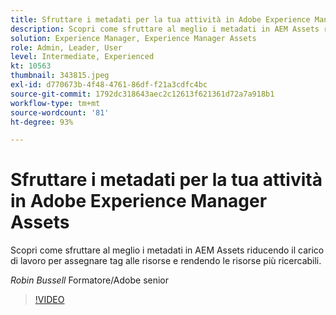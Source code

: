 ```yaml
---
title: Sfruttare i metadati per la tua attività in Adobe Experience Manager Assets
description: Scopri come sfruttare al meglio i metadati in AEM Assets riducendo il carico di lavoro per assegnare tag alle risorse e rendendo le risorse più ricercabili.
solution: Experience Manager, Experience Manager Assets
role: Admin, Leader, User
level: Intermediate, Experienced
kt: 10563
thumbnail: 343815.jpeg
exl-id: d770673b-4f48-4761-86df-f21a3cdfc4bc
source-git-commit: 1792dc318643aec2c12613f621361d72a7a918b1
workflow-type: tm+mt
source-wordcount: '81'
ht-degree: 93%

---
```


# Sfruttare i metadati per la tua attività in Adobe Experience Manager Assets

Scopri come sfruttare al meglio i metadati in AEM Assets riducendo il carico di lavoro per assegnare tag alle risorse e rendendo le risorse più ricercabili.

*Robin Bussell* Formatore/Adobe senior

>[!VIDEO](https://video.tv.adobe.com/v/343815/?quality=12&learn=on)
